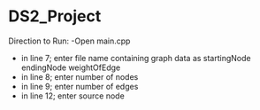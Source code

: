 # DS2_Project

Direction to Run:
-Open main.cpp
- in line 7; enter file name containing graph data as 
startingNode endingNode weightOfEdge
- in line 8; enter number of nodes
- in line 9; enter number of edges
- in line 12; enter source node
